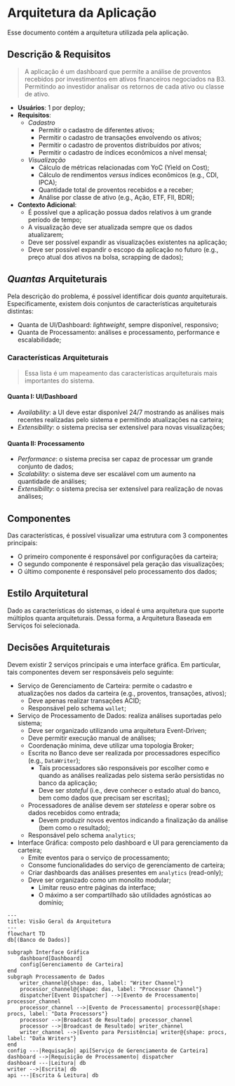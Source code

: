 # Arquitetura da Aplicação

Esse documento contém a arquitetura utilizada pela aplicação.

## Descrição & Requisitos

> A aplicação é um dashboard que permite a análise de proventos recebidos por investimentos em ativos financeiros negociados na B3. Permitindo ao investidor analisar os retornos de cada ativo ou classe de ativo.

- **Usuários**: 1 por deploy;
- **Requisitos**:
    - _Cadastro_
        - Permitir o cadastro de diferentes ativos;
        - Permitir o cadastro de transações envolvendo os ativos;
        - Permitir o cadastro de proventos distribuídos por ativos;
        - Permitir o cadastro de índices econômicos a nível mensal;
    - _Visualização_
        - Cálculo de métricas relacionadas com YoC (Yield on Cost);
        - Cálculo de rendimentos _versus_ índices econômicos (e.g., CDI, IPCA);
        - Quantidade total de proventos recebidos e a receber;
        - Análise por classe de ativo (e.g., Ação, ETF, FII, BDR);
- **Contexto Adicional**:
    - É possível que a aplicação possua dados relativos à um grande período de tempo;
    - A visualização deve ser atualizada sempre que os dados atualizarem;
    - Deve ser possível expandir as visualizações existentes na aplicação;
    - Deve ser possível expandir o escopo da aplicação no futuro (e.g., preço atual dos ativos na bolsa, scrapping de dados);

## _Quantas_ Arquiteturais

Pela descrição do problema, é possível identificar dois _quanta_ arquiteturais. Especificamente, existem dois conjuntos de características arquiteturais distintas:

- Quanta de UI/Dashboard: _lightweight_, sempre disponível, responsivo;
- Quanta de Processamento: análises e processamento, performance e escalabilidade;

### Características Arquiteturais

> Essa lista é um mapeamento das características arquiteturais mais importantes do sistema.

#### Quanta I: UI/Dashboard

- _Availability_: a UI deve estar disponível 24/7 mostrando as análises mais recentes realizadas pelo sistema e permitindo atualizações na carteira;
- _Extensibility_: o sistema precisa ser extensível para novas visualizações;


#### Quanta II: Processamento

- _Performance_: o sistema precisa ser capaz de processar um grande conjunto de dados;
- _Scalability_: o sistema deve ser escalável com um aumento na quantidade de análises;
- _Extensibility_: o sistema precisa ser extensível para realização de novas análises;

## Componentes

Das características, é possível visualizar uma estrutura com 3 componentes principais:

- O primeiro componente é responsável por configurações da carteira;
- O segundo componente é responsável pela geração das visualizações;
- O último componente é responsável pelo processamento dos dados;

## Estilo Arquitetural

Dado as características do sistemas, o ideal é uma arquitetura que suporte múltiplos quanta arquiteturais. Dessa forma, a Arquitetura Baseada em Serviços foi selecionada.

## Decisões Arquiteturais

Devem existir 2 serviços principais e uma interface gráfica. Em particular, tais componentes devem ser responsáveis pelo seguinte:

- Serviço de Gerenciamento de Carteira: permite o cadastro e atualizações nos dados da carteira (e.g., proventos, transações, ativos);
    - Deve apenas realizar transações ACID;
    - Responsável pelo schema `wallet`;
- Serviço de Processamento de Dados: realiza análises suportadas pelo sistema;
    - Deve ser organizado utilizando uma arquitetura Event-Driven;
    - Deve permitir execução manual de análises;
    - Coordenação mínima, deve utilizar uma topologia Broker;
    - Escrita no Banco deve ser realizada por processadores específico (e.g., `DataWriter`);
        - Tais processadores são responsáveis por escolher como e quando as análises realizadas pelo sistema serão persistidas no banco da aplicação;
        - Deve ser _stateful_ (i.e., deve conhecer o estado atual do banco, bem como dados que precisam ser escritas);
    - Processadores de análise devem ser _stateless_ e operar sobre os dados recebidos como entrada;
        - Devem produzir novos eventos indicando a finalização da análise (bem como o resultado);
    - Responsável pelo schema `analytics`;
- Interface Gráfica: composto pelo dashboard e UI para gerenciamento da carteira;
    - Emite eventos para o serviço de processamento;
    - Consome funcionalidades do serviço de gerenciamento de carteira;
    - Criar dashboards das análises presentes em `analytics` (read-only);
    - Deve ser organizado como um monolito modular;
        - Limitar reuso entre páginas da interface;
        - O máximo a ser compartilhado são utilidades agnósticas ao domínio;

```mermaid
---
title: Visão Geral da Arquitetura
---
flowchart TD
db[(Banco de Dados)]

subgraph Interface Gráfica
    dashboard[Dashboard]
    config[Gerenciamento de Carteira]
end
subgraph Processamento de Dados
    writer_channel@{shape: das, label: "Writer Channel"}
    processor_channel@{shape: das, label: "Processor Channel"}
    dispatcher[Event Dispatcher] -->|Evento de Processamento| processor_channel
    processor_channel -->|Evento de Processamento| processor@{shape: procs, label: "Data Processors"}
    processor -->|Broadcast de Resultado| processor_channel
    processor -->|Broadcast de Resultado| writer_channel
    writer_channel -->|Evento para Persistência| writer@{shape: procs, label: "Data Writers"}
end
config ---|Requisação| api[Serviço de Gerenciamento de Carteira]
dashboard -->|Requisição de Processamento| dispatcher
dashboard ---|Leitura| db
writer -->|Escrita| db
api ---|Escrita & Leitura| db
```



